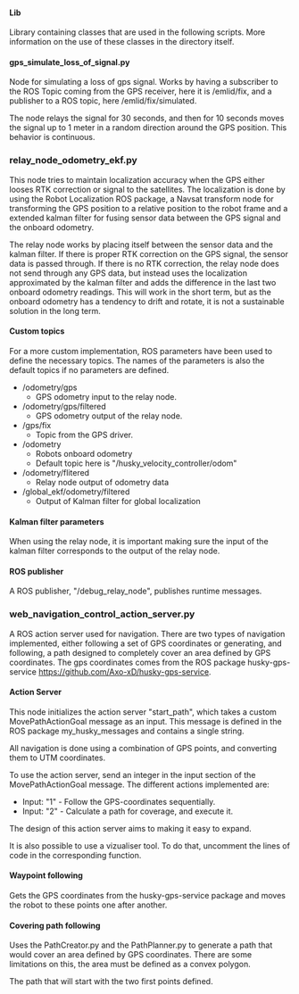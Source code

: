 #### Lib
Library containing classes that are used in the following scripts. More information on the use of these classes in the directory itself.

#### gps_simulate_loss_of_signal.py
Node for simulating a loss of gps signal. Works by having a subscriber to the ROS Topic coming from the GPS receiver, here it is /emlid/fix, and a publisher to a ROS topic, here /emlid/fix/simulated. 

The node relays the signal for 30 seconds, and then for 10 seconds moves the signal up to 1 meter in a random direction around the GPS position. This behavior is continuous.

### relay_node_odometry_ekf.py

This node tries to maintain localization accuracy when the GPS either looses RTK correction or signal to the satellites. The localization is done by using the Robot Localization ROS package, a Navsat transform node for transforming the GPS position to a relative position to the robot frame and a extended kalman filter for fusing sensor data between the GPS signal and the onboard odometry.

The relay node works by placing itself between the sensor data and the kalman filter. If there is proper RTK correction on the GPS signal, the sensor data is passed through. If there is no RTK correction, the relay node does not send through any GPS data, but instead uses the localization approximated by the kalman filter and adds the difference in the last two onboard odometry readings. This will work in the short term, but as the onboard odometry has a tendency to drift and rotate, it is not a sustainable solution in the long term. 

#### Custom topics

For a more custom implementation, ROS parameters have been used to define the necessary topics. The names of the parameters is also the default topics if no parameters are defined.

- /odometry/gps
	- GPS odometry input to the relay node.
- /odometry/gps/filtered
	- GPS odometry output of the relay node.
- /gps/fix
	- Topic from the GPS driver.
- /odometry
	- Robots onboard odometry
	- Default topic here is "/husky_velocity_controller/odom"
- /odometry/flitered
	- Relay node output of odometry data
- /global_ekf/odometry/filtered
	- Output of Kalman filter for global localization

#### Kalman filter parameters

When using the relay node, it is important making sure the input of the kalman filter corresponds to the output of the relay node.

#### ROS publisher

A ROS publisher, "/debug_relay_node", publishes runtime messages.


### web_navigation_control_action_server.py
A ROS action server used for navigation. There are two types of navigation implemented, either following a set of GPS coordinates or generating, and following, a path designed to completely cover an area defined by GPS coordinates. The gps coordinates comes from the ROS package husky-gps-service  https://github.com/Axo-xD/husky-gps-service.

#### Action Server
This node initializes the action server "start_path", which takes a custom MovePathActionGoal message as an input. This message is defined in the ROS package my_husky_messages and contains a single string.

All navigation is done using a combination of GPS points, and converting them to UTM coordinates.

To use the action server, send an integer in the input section of the MovePathActionGoal message. The different actions implemented are:
- Input: "1" - Follow the GPS-coordinates sequentially.
- Input: "2" - Calculate a path for coverage, and execute it.

The design of this action server aims to making it easy to expand.

It is also possible to use a vizualiser tool. To do that, uncomment the lines of code in the corresponding function.

#### Waypoint following
Gets the GPS coordinates from the husky-gps-service package and moves the robot to these points one after another. 

#### Covering path following
Uses the PathCreator.py and the PathPlanner.py to generate a path that would cover an area defined by GPS coordinates. There are some limitations on this, the area must be defined as a convex polygon. 

The path that will start with the two first points defined.





